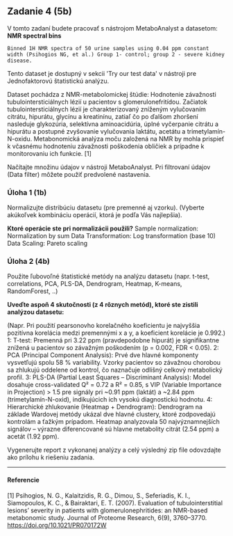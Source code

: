 ## Zadanie 4 (5b)

V tomto zadaní budete pracovať s nástrojom MetaboAnalyst a datasetom: **NMR spectral bins**
    
`Binned 1H NMR spectra of 50 urine samples using 0.04 ppm constant width (Psihogios NG, et al.) Group 1- control; group 2 - severe kidney disease.`
    
Tento dataset je dostupný v sekcii 'Try our test data' v nástroji pre Jednofaktorovú štatistickú analýzu. 

Dataset pochádza z NMR-metabolomickej štúdie: Hodnotenie závažnosti tubulointersticiálnych lézií u pacientov s glomerulonefritídou. Začiatok tubulointersticiálnych lézií je charakterizovaný zníženým vylučovaním citrátu, hipurátu, glycínu a kreatinínu, zatiaľ čo po ďalšom zhoršení nasleduje glykozúria, selektívna aminoacidúria, úplné vyčerpanie citrátu a hipurátu a postupné zvyšovanie vylučovania laktátu, acetátu a trimetylamín-N-oxidu. Metabonomická analýza moču založená na NMR by mohla prispieť k včasnému hodnoteniu závažnosti poškodenia obličiek a prípadne k monitorovaniu ich funkcie. [1]


Načítajte množinu údajov v nástroji MetaboAnalyst. Pri filtrovaní údajov (Data filter) môžete použiť predvolené nastavenia.

### Úloha 1 (1b)

Normalizujte distribúciu datasetu (pre premenné aj vzorku).
(Vyberte akúkoľvek kombináciu operácií, ktorá je podľa Vás najlepšia).

**Ktoré operácie ste pri normalizácii použili?**
Sample normalization: Normalization by sum
Data Transformation:  Log transformation (base 10)
Data Scaling:         Pareto scaling
### Úloha 2 (4b)

Použite ľubovoľné štatistické metódy na analýzu datasetu (napr. t-test, correlations, PCA, PLS-DA, Dendrogram, Heatmap, K-means, RandomForest, ..) 

**Uveďte aspoň 4 skutočnosti (z 4 rôznych metód), ktoré ste zistili analýzou datasetu:**

(Napr. Pri použití pearsonovho korelačného koeficientu je najvyššia pozitívna korelácia medzi premennými x a y, a koeficient korelácie je 0.992.)
1: T-test: Premenná pri 3.22 ppm (pravdepodobne hipurát) je signifikantne znížená u pacientov so závažným poškodením (p = 0.002, FDR < 0.05).
2: PCA (Principal Component Analysis): Prvé dve hlavné komponenty vysvetľujú spolu 58 % variability. Vzorky pacientov so závažnou chorobou sa zhlukujú oddelene od kontrol, čo naznačuje odlišný celkový metabolický profil.
3: PLS-DA (Partial Least Squares – Discriminant Analysis): Model dosahuje cross-validated Q² = 0.72 a R² = 0.85, s VIP (Variable Importance in Projection) > 1.5 pre signály pri ~0.91 ppm (laktát) a ~2.84 ppm (trimetylamín-N-oxid), indikujúcich ich vysokú diagnostickú hodnotu.
4: Hierarchické zhlukovanie (Heatmap + Dendrogram): Dendrogram na základe Wardovej metódy ukázal dve hlavné clustery, ktoré zodpovedajú kontrolám a ťažkým prípadom. Heatmap analyzovala 50 najvýznamnejších signálov – výrazne diferencované sú hlavne metabolity citrát (2.54 ppm) a acetát (1.92 ppm).

Vygenerujte report z vykonanej analýzy a celý výsledný zip file odovzdajte ako prílohu k riešeniu zadania.

----

#### Referencie

[1] Psihogios, N. G., Kalaitzidis, R. G., Dimou, S., Seferiadis, K. I., Siamopoulos, K. C., & Bairaktari, E. T. (2007). Evaluation of tubulointerstitial lesions’ severity in patients with glomerulonephritides: an NMR-based metabonomic study. Journal of Proteome Research, 6(9), 3760–3770. https://doi.org/10.1021/PR070172W

